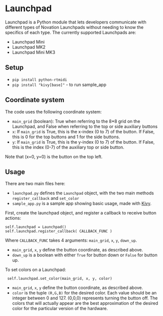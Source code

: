 # Launchpad

Launchpad is a Python module that lets developers communicate with different types of Novation Launchpads without needing to know the specifics of each type. The currently supported Launchpads are:

- Launchpad Mini
- Launchpad MK2
- Launchpad Mini MK3

## Setup

- `pip install python-rtmidi`
- `pip install "kivy[base]"` - to run sample_app

## Coordinate system

The code uses the following coordinate system:

- `main_grid` (boolean): True when referring to the 8\*8 grid on the Launchpad, and False when referring to the top or side auxiliary buttons
- `x`: If `main_grid` is True, this is the x-index (0 to 7) of the button. If False, this is 0 for the top buttons and 1 for the side buttons.
- `y`: If `main_grid` is True, this is the y-index (0 to 7) of the button. If False, this is the index (0-7) of the auxiliary top or side button.

Note that (x=0, y=0) is the button on the top left.

## Usage

There are two main files here:

- `launchpad.py` defines the `Launchpad` object, with the two main methods `register_callback` and `set_color`
- `sample_app.py` is a sample app showing basic usage, made with [Kivy](https://kivy.org/).

First, create the launchpad object, and register a callback to receive button actions:

```
self.launchpad = Launchpad()
self.launchpad.register_callback( CALLBACK_FUNC )
```

Where `CALLBACK_FUNC` takes 4 arguments: `main_grid`, `x`, `y`, `down_up`.

- `main_grid`, `x`, `y` define the button coordinate, as described above.
- `down_up` is a boolean with either `True` for button down or `False` for button up.

To set colors on a Launchpad:

```
 self.launchpad.set_color(main_grid, x, y, color)
```

- `main_grid`, `x`, `y` define the button coordinate, as described above.
- `color` is the tuple `(R,G,B)` for the desired color. Each value should be an integer between 0 and 127. (0,0,0) represents turning the button off. The colors that will actually appear are the best approximation of the desired color for the particular version of the hardware.
